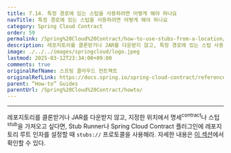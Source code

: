 ```yaml
---
title: 7.14. 특정 경로에 있는 스텁을 사용하려면 어떻게 해야 하나요
navTitle: 특정 경로에 있는 스텁을 사용하려면 어떻게 해야 하나요
category: Spring Cloud Contract
order: 59
permalink: /Spring%20Cloud%20Contract/how-to-use-stubs-from-a-location/
description: 레포지토리를 클론받거나 JAR를 다운받지 않고, 특정 경로에 있는 스텁 사용하기
image: ./../../images/springcloud/logo.jpeg
lastmod: 2025-03-12T23:34:00+09:00
comments: true
originalRefName: 스프링 클라우드 컨트랙트
originalRefLink: https://docs.spring.io/spring-cloud-contract/reference/4.2.0/howto/how-to-use-stubs-from-a-location.html
parent: “How-to” Guides
parentUrl: /Spring%20Cloud%20Contract/howto/
---
```


---

레포지토리를 클론받거나 JAR를 다운받지 않고, 지정한 위치에서 명세<sup>contract</sup>나 스텁<sup>stub</sup>을 가져오고 싶다면, Stub Runner나 Spring Cloud Contract 플러그인에 레포지토리 루트 인자를 설정할 때 `stubs://` 프로토콜을 사용해라. 자세한 내용은 [이 섹션](../stub-runner-stubs-protocol/)에서 확인할 수 있다.